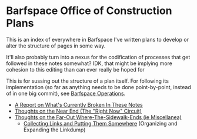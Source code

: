 # Barfspace Office of Construction Plans

This is an index of everywhere in Barfspace I've written plans to develop or alter the structure of pages in some way.

It'll also probably turn into a nexus for the codification of processes that get followed in these notes somewhat? IDK, that might be implying more cohesion to this editing than can ever really be hoped for

This is for sussing out the structure of a plan itself. For following its implementation (so far as anything needs to be done point-by-point, instead of in one big commit), see [Barfspace Operations][BOPS].

[BOPS]: a3f1fbb2-28c2-43b2-950d-6d5b7af7cd64.md

- [A Report on What's Currently Broken In These Notes][GYST]
- [Thoughts on the Near End (The "Right Now" Circuit)][TOTNE]
- [Thoughts on the Far-Out Where-The-Sidewalk-Ends (ie Miscellanea)][etc]
  - [Collecting Links and Putting Them Somewhere][CLAPTS] (Organizing and Expanding the Linkdump)

[GYST]: 1da0f61f-c2bb-4b9d-99da-e3f07e18556a.md
[TOTNE]: ddde8098-c504-4113-a1e2-6540aeb16eb1.md
[etc]: 098-c504-4113-a1e2-6540aeb16eb1.md
[CLAPTS]: 6bc7437f-c734-496e-93f7-e8fdb37893f2.md
